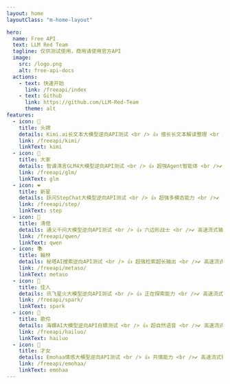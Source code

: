 ```yaml
---
layout: home
layoutClass: "m-home-layout"

hero:
  name: Free API
  text: LLM Red Team
  tagline: 仅供测试使用，商用请使用官方API
  image:
    src: /logo.png
    alt: free-api-docs
  actions:
    - text: 快速开始
      link: /freeapi/index
    - text: Github
      link: https://github.com/LLM-Red-Team
      theme: alt
features:
  - icon: 🐉
    title: 头牌
    details: Kimi.ai长文本大模型逆向API测试 <br /> 👍 擅长长文本解读整理 <br />✔ 高速流式输出<br />✔ 智能体API<br />✔ 多轮对话<br />✔ 联网搜索<br />✔ 长文档解读<br />✔ 图像OCR
    link: /freeapi/kimi/
    linkText: kimi
  - icon: 📖
    title: 大家
    details: 智谱清言GLM4大模型逆向API测试 <br /> 👍 超强Agent智能体 <br />✔ 高速流式输出<br />✔ 智能体API<br />✔ 多轮对话<br />✔ AI绘图<br />✔ 联网搜索<br />✔ 长文档解读<br />✔ 代码生成/执行<br />✔ 多模态图像解析
    link: /freeapi/glm/
    linkText: glm
  - icon: ❤️
    title: 新星
    details: 跃问StepChat大模型逆向API测试 <br /> 👍 超强多模态能力 <br />✔ 高速流式输出<br />✔ 多轮对话<br />✔ 联网搜索<br />✔ 长文档解读<br />✔ 代码生成/执行<br />✔ 多模态图像解析
    link: /freeapi/step/
    linkText: step
  - icon: 🌷
    title: 清倌
    details: 通义千问大模型逆向API测试 <br /> 👍 六边形战士 <br />✔ 高速流式输出<br />✔ 多轮对话<br />✔ 无水印AI绘图<br />✔ 联网搜索<br />✔ 长文档解读<br />✔ 多模态图像解析
    link: /freeapi/qwen/
    linkText: qwen
  - icon: 📚
    title: 翰林
    details: 秘塔AI搜索逆向API测试 <br /> 👍 超强检索超长输出 <br />✔ 高速流式输出<br />✔ 超强联网搜索<br />✔ 多模式总结
    link: /freeapi/metaso/
    linkText: metaso
  - icon: 🦚
    title: 佳人
    details: 讯飞星火大模型逆向API测试 <br /> 👍 正在探索能力 <br />✔ 高速流式输出<br />✔ 多轮对话<br />✔ AI绘图<br />✔ 联网搜索<br />✔ 长文档解读<br />✔ 多模态图像解析
    link: /freeapi/spark/
    linkText: spark
  - icon: 🐚
    title: 歌伶
    details: 海螺AI大模型逆向API白嫖测试 <br /> 👍 超自然语音 <br />✔ 高速流式输出<br />✔ 多轮对话<br />✔ 语音合成<br />✔ 联网搜索<br />✔ 长文档解读<br />✔ 多模态图像解析
    link: /freeapi/hailuo/
    linkText: hailuo
  - icon: 🦄
    title: 才女
    details: Emohaa情感大模型逆向API测试 <br /> 👍 共情能力 <br />✔ 高速流式输出<br />✔ 多轮对话
    link: /freeapi/emohaa/
    linkText: emohaa
---
```


<style>
/*爱的魔力转圈圈*/
.m-home-layout .image-src:hover {
  transform: translate(-50%, -50%) rotate(666turn);
  transition: transform 59s 1s cubic-bezier(0.3, 0, 0.8, 1);
}

.m-home-layout .details small {
  opacity: 0.8;
}
</style>
